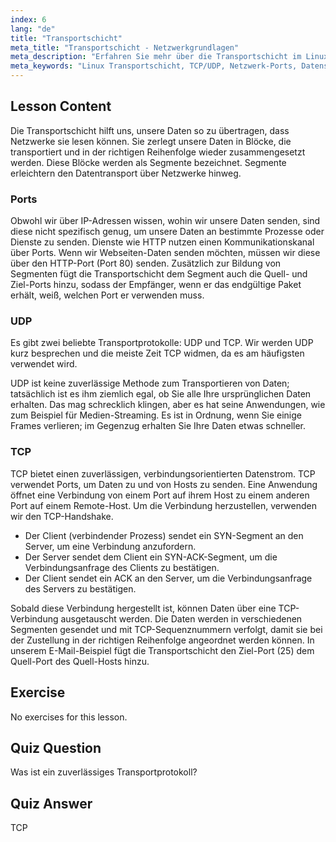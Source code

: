 ```yaml
---
index: 6
lang: "de"
title: "Transportschicht"
meta_title: "Transportschicht - Netzwerkgrundlagen"
meta_description: "Erfahren Sie mehr über die Transportschicht im Linux-Netzwerk, einschließlich TCP/UDP-Protokollen, Ports und Datensegmentierung. Verstehen Sie, wie Daten zuverlässig übertragen werden."
meta_keywords: "Linux Transportschicht, TCP/UDP, Netzwerk-Ports, Datensegmentierung, Linux-Netzwerk, Anfänger-Tutorial, Netzwerkprotokolle"
---
```


## Lesson Content

Die Transportschicht hilft uns, unsere Daten so zu übertragen, dass Netzwerke sie lesen können. Sie zerlegt unsere Daten in Blöcke, die transportiert und in der richtigen Reihenfolge wieder zusammengesetzt werden. Diese Blöcke werden als Segmente bezeichnet. Segmente erleichtern den Datentransport über Netzwerke hinweg.

### Ports

Obwohl wir über IP-Adressen wissen, wohin wir unsere Daten senden, sind diese nicht spezifisch genug, um unsere Daten an bestimmte Prozesse oder Dienste zu senden. Dienste wie HTTP nutzen einen Kommunikationskanal über Ports. Wenn wir Webseiten-Daten senden möchten, müssen wir diese über den HTTP-Port (Port 80) senden. Zusätzlich zur Bildung von Segmenten fügt die Transportschicht dem Segment auch die Quell- und Ziel-Ports hinzu, sodass der Empfänger, wenn er das endgültige Paket erhält, weiß, welchen Port er verwenden muss.

### UDP

Es gibt zwei beliebte Transportprotokolle: UDP und TCP. Wir werden UDP kurz besprechen und die meiste Zeit TCP widmen, da es am häufigsten verwendet wird.

UDP ist keine zuverlässige Methode zum Transportieren von Daten; tatsächlich ist es ihm ziemlich egal, ob Sie alle Ihre ursprünglichen Daten erhalten. Das mag schrecklich klingen, aber es hat seine Anwendungen, wie zum Beispiel für Medien-Streaming. Es ist in Ordnung, wenn Sie einige Frames verlieren; im Gegenzug erhalten Sie Ihre Daten etwas schneller.

### TCP

TCP bietet einen zuverlässigen, verbindungsorientierten Datenstrom. TCP verwendet Ports, um Daten zu und von Hosts zu senden. Eine Anwendung öffnet eine Verbindung von einem Port auf ihrem Host zu einem anderen Port auf einem Remote-Host. Um die Verbindung herzustellen, verwenden wir den TCP-Handshake.

- Der Client (verbindender Prozess) sendet ein SYN-Segment an den Server, um eine Verbindung anzufordern.
- Der Server sendet dem Client ein SYN-ACK-Segment, um die Verbindungsanfrage des Clients zu bestätigen.
- Der Client sendet ein ACK an den Server, um die Verbindungsanfrage des Servers zu bestätigen.

Sobald diese Verbindung hergestellt ist, können Daten über eine TCP-Verbindung ausgetauscht werden. Die Daten werden in verschiedenen Segmenten gesendet und mit TCP-Sequenznummern verfolgt, damit sie bei der Zustellung in der richtigen Reihenfolge angeordnet werden können. In unserem E-Mail-Beispiel fügt die Transportschicht den Ziel-Port (25) dem Quell-Port des Quell-Hosts hinzu.

## Exercise

No exercises for this lesson.

## Quiz Question

Was ist ein zuverlässiges Transportprotokoll?

## Quiz Answer

TCP
